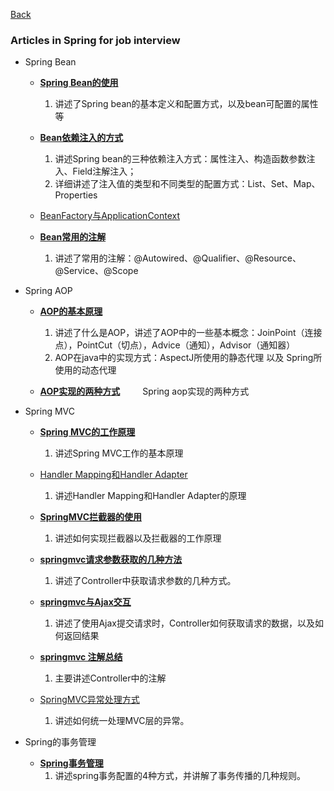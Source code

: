 [Back](../index.md)

### Articles in Spring for job interview 

- Spring Bean

	* [**Spring Bean的使用**](http://www.cnblogs.com/xiaoxi/p/5850095.html)
		1. 讲述了Spring bean的基本定义和配置方式，以及bean可配置的属性等

	* [**Bean依赖注入的方式**](http://www.cnblogs.com/xiaoxi/p/5865330.html)
		1. 讲述Spring bean的三种依赖注入方式：属性注入、构造函数参数注入、Field注解注入；
		2. 详细讲述了注入值的类型和不同类型的配置方式：List、Set、Map、Properties

	* [BeanFactory与ApplicationContext](http://www.cnblogs.com/xiaoxi/p/5846416.html)

	* [**Bean常用的注解**](http://www.cnblogs.com/xiaoxi/p/5935009.html)
		1. 讲述了常用的注解：@Autowired、@Qualifier、@Resource、@Service、@Scope

- Spring AOP
 
	* [**AOP的基本原理**](http://www.cnblogs.com/xiaoxi/p/5945707.html)
		1. 讲述了什么是AOP，讲述了AOP中的一些基本概念：JoinPoint（连接点），PointCut（切点），Advice（通知），Advisor（通知器）
		2. AOP在java中的实现方式：AspectJ所使用的静态代理 以及 Spring所使用的动态代理

	* [**AOP实现的两种方式**](Spring-aop-aop实现的两种方式.md)
　　	Spring aop实现的两种方式

- Spring MVC

	* [**Spring MVC的工作原理**](http://www.cnblogs.com/xiaoxi/p/6164383.html)
		1. 讲述Spring MVC工作的基本原理
	
	* [Handler Mapping和Handler Adapter](http://www.cnblogs.com/dreamworlds/p/5396209.html)
		1. 讲述Handler Mapping和Handler Adapter的原理
	
	* [**SpringMVC拦截器的使用**](http://www.cnblogs.com/xiaoxi/p/6256812.html)
		1. 讲述如何实现拦截器以及拦截器的工作原理
	
	* [**springmvc请求参数获取的几种方法**](http://www.cnblogs.com/xiaoxi/p/5695783.html)
		1. 讲述了Controller中获取请求参数的几种方式。
	
	* [**springmvc与Ajax交互**](http://www.cnblogs.com/xiaoxi/p/5708084.html)
		1. 讲述了使用Ajax提交请求时，Controller如何获取请求的数据，以及如何返回结果
	
	* [**springmvc 注解总结**](http://www.cnblogs.com/xiaoxi/p/5718894.html)
		1. 主要讲述Controller中的注解
	
	* [SpringMVC异常处理方式](http://www.cnblogs.com/xiaoxi/p/6273539.html)
		1. 讲述如何统一处理MVC层的异常。
	

- Spring的事务管理

	* [**Spring事务管理**](http://www.cnblogs.com/newsouls/p/3988216.html)
		1. 讲述spring事务配置的4种方式，并讲解了事务传播的几种规则。